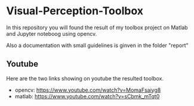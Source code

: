 # Visual-Perception-Toolbox

In this repository you will found the result of my toolbox project on Matlab and Jupyter noteboog using opencv.

Also a documentation with small guidelines is ginven in the folder "report"

## Youtube 
Here are the two links showing on youtube the resulted toolbox.
- opencv: https://www.youtube.com/watch?v=MomaFsaiyg8
- matlab: https://www.youtube.com/watch?v=sCbmk_mTqt0





